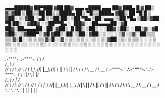 

▄▄▄█████▓ ██▀███ ▓██   ██▓    ▄▄▄        ▄████  ▄▄▄       ██▓ ███▄    █ 
▓  ██▒ ▓▒▓██ ▒ ██▒▒██  ██▒   ▒████▄     ██▒ ▀█▒▒████▄    ▓██▒ ██ ▀█   █ 
▒ ▓██░ ▒░▓██ ░▄█ ▒ ▒██ ██░   ▒██  ▀█▄  ▒██░▄▄▄░▒██  ▀█▄  ▒██▒▓██  ▀█ ██▒
░ ▓██▓ ░ ▒██▀▀█▄   ░ ▐██▓░   ░██▄▄▄▄██ ░▓█  ██▓░██▄▄▄▄██ ░██░▓██▒  ▐▌██▒
  ▒██▒ ░ ░██▓ ▒██▒ ░ ██▒▓░    ▓█   ▓██▒░▒▓███▀▒ ▓█   ▓██▒░██░▒██░   ▓██░
  ▒ ░░   ░ ▒▓ ░▒▓░  ██▒▒▒     ▒▒   ▓▒█░ ░▒   ▒  ▒▒   ▓▒█░░▓  ░ ▒░   ▒ ▒ 
    ░      ░▒ ░ ▒░▓██ ░▒░      ▒   ▒▒ ░  ░   ░   ▒   ▒▒ ░ ▒ ░░ ░░   ░ ▒░
  ░        ░░   ░ ▒ ▒ ░░       ░   ▒   ░ ░   ░   ░   ▒    ▒ ░   ░   ░ ░ 
            ░     ░ ░              ░  ░      ░       ░  ░ ░           ░


.-""""-.       .-""""-.
          /        \     /        \
         /_        _\   /_        _\
        // \      / \\ // \      / \\
        |\__\    /__/| |\__\    /__/|
         \    ||    /   \    ||    /
          \        /     \        /
           \  __  /       \  __  /
   .-""""-. '.__.'.-""""-. '.__.'.-""""-.
  /        \ |  |/        \ |  |/        \
 /_        _\|  /_        _\|  /_        _\
// \      / \\ // \      / \\ // \      / \\
|\__\    /__/| |\__\    /__/| |\__\    /__/|
 \    ||    /   \    ||    /   \    ||    /
  \        /     \        /     \        /
   \  __  /       \  __  /       \  __  /
    '.__.'         '.__.'         '.__.'
     |  |           |  |           |  |